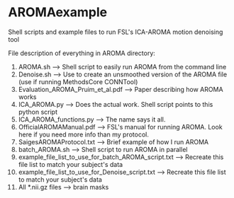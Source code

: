 # AROMAexample
Shell scripts and example files to run FSL's ICA-AROMA motion denoising tool

File description of everything in AROMA directory:
1. AROMA.sh --> Shell script to easily run AROMA from the command line
2. Denoise.sh --> Use to create an unsmoothed version of the AROMA file (use if running MethodsCore CONNTool)
3. Evaluation_AROMA_Pruim_et_al.pdf --> Paper describing how AROMA works
4. ICA_AROMA.py --> Does the actual work. Shell script points to this python script
5. ICA_AROMA_functions.py --> The name says it all.
6. OfficialAROMAManual.pdf --> FSL's manual for running AROMA. Look here if you need more info than my protocol.
7. SaigesAROMAProtocol.txt --> Brief example of how I run AROMA
8. batch_AROMA.sh --> Shell script to run AROMA in parallel
9. example_file_list_to_use_for_batch_AROMA_script.txt --> Recreate this file list to match your subject's data
10. example_file_list_to_use_for_Denoise_script.txt --> Recreate this file list to match your subject's data
11. All *.nii.gz files --> brain masks